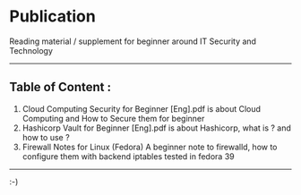 # Publication
Reading material / supplement for beginner around IT Security and Technology

-----------------------------------------------------------------------------
Table of Content :
-----------------------------------------------------------------------------
1. Cloud Computing Security for Beginner [Eng].pdf
   is about Cloud Computing and How to Secure them for beginner
2. Hashicorp Vault for Beginner [Eng].pdf
   is about Hashicorp, what is ? and how to use ?
3. Firewall Notes for Linux (Fedora)
   A beginner note to firewalld, how to configure them with backend iptables tested in fedora 39
------------------------------------------------------------------------------

:-)

